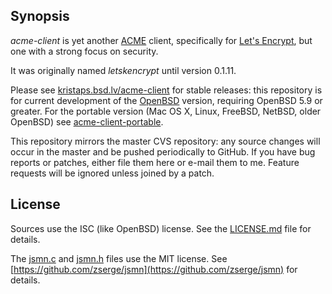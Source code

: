 ## Synopsis

*acme-client* is yet another
[ACME](https://letsencrypt.github.io/acme-spec/) client, specifically
for [Let's Encrypt](https://letsencrypt.org), but one with a strong
focus on security. 

It was originally named *letskencrypt* until version 0.1.11.

Please see
[kristaps.bsd.lv/acme-client](https://kristaps.bsd.lv/acme-client) for
stable releases: this repository is for current development of the
[OpenBSD](http://www.openbsd.org) version, requiring OpenBSD 5.9 or
greater.  For the portable version (Mac OS X, Linux, FreeBSD, NetBSD,
older OpenBSD) see
[acme-client-portable](https://github.com/kristapsdz/acme-client-portable).

This repository mirrors the master CVS repository: any source changes
will occur in the master and be pushed periodically to GitHub.  If you
have bug reports or patches, either file them here or e-mail them to me.
Feature requests will be ignored unless joined by a patch.

## License

Sources use the ISC (like OpenBSD) license.
See the [LICENSE.md](LICENSE.md) file for details.

The [jsmn.c](jsmn.c) and [jsmn.h](jsmn.h) files use the MIT license.
See [https://github.com/zserge/jsmn](https://github.com/zserge/jsmn) for
details.
